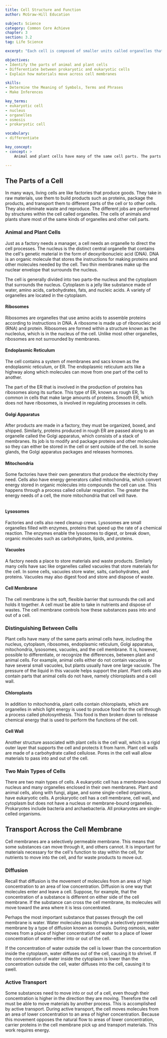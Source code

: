 ```yaml
---
title: Cell Structure and Function
author: McGraw-Hill Education

subject: Science
category: Common Core Achieve
chapter: 3
section: 3.2
tag: Life Science

excerpt: "Each cell is composed of smaller units called organelles that carry out a specific function in the cell. Learn about the two basic types of cells, and how they are similar and different in their structure and function."

objectives:
- Identify the parts of animal and plant cells
- Differentiate between prokaryotic and eukaryotic cells
- Explain how materials move across cell membranes

skills:
- Determine the Meaning of Symbols, Terms and Phrases
- Make Inferences

key_terms:
- eukaryotic cell
- nucleus
- organelles
- osmosis
- prokaryotic cell

vocabulary:
- differentiate

key_concept:
- concept: >
    Animal and plant cells have many of the same cell parts. The parts of a cell help the cell carry out the functions of life.  

---
```


## The Parts of a Cell

In many ways, living cells are like factories that produce goods. They take in raw materials, use them to build products such as proteins, package the products, and transport them to different parts of the cell or to other cells. They also eliminate waste and reproduce. The different jobs are performed by structures within the cell called organelles. The cells of animals and plants share most of the same kinds of organelles and other cell parts.

### Animal and Plant Cells

Just as a factory needs a manager, a cell needs an organelle to direct the cell processes. The nucleus is the distinct central organelle that contains the cell's genetic material in the form of deoxyribonucleic acid (DNA). DNA is an organic molecule that stores the instructions for making proteins and other molecules needed by the cell. Two thin membranes make up the nuclear envelope that surrounds the nucleus.

The cell is generally divided into two parts-the nucleus and the cytoplasm that surrounds the nucleus. Cytoplasm is a jelly like substance made of water, amino acids, carbohydrates, fats, and nucleic acids. A variety of organelles are located in the cytoplasm.

#### Ribosomes

Ribosomes are organelles that use amino acids to assemble proteins according to instructions in DNA. A ribosome is made up of ribonucleic acid (RNA) and protein. Ribosomes are formed within a structure known as the nucleolus, which is in the nucleus of the cell. Unlike most other organelles, ribosomes are not surrounded by membranes.

#### Endoplasmic Reticulum

The cell contains a system of membranes and sacs known as the endoplasmic reticulum, or ER. The endoplasmic reticulum acts like a highway along which molecules can move from one part of the cell to another.

The part of the ER that is involved in the production of proteins has ribosomes along its surface. This type of ER, known as rough ER, 1s common in cells that make large amounts of proteins. Smooth ER, which does not have ribosomes, is involved in regulating processes in cells.

#### Golgi Apparatus

After products are made in a factory, they must be organized, boxed, and shipped. Similarly, proteins produced in rough ER are passed along to an organelle called the Golgi apparatus, which consists of a stack of membranes. Its job is to modify and package proteins and other molecules so they can either be stored in the cell or sent outside of the cell. In some glands, the Golgi apparatus packages and releases hormones.

#### Mitochondria

Some factories have their own generators that produce the electricity they need. Cells also have energy generators called mitochondria, which convert energy stored in organic molecules into compounds the cell can use. This happens through a process called cellular respiration. The greater the energy needs of a cell, the more mitochondria that cell will have.

![]()

#### Lysosomes

Factories and cells also need cleanup crews. Lysosomes are small organelles filled with enzymes, proteins that speed up the rate of a chemical reaction. The enzymes enable the lysosomes to digest, or break down, organic molecules such as carbohydrates, lipids, and proteins.

#### Vacuoles

A factory needs a place to store materials and waste products. Similarly many cells have sac like organelles called vacuoles that store materials for the cell. In some cells, vacuoles store water, salts, carbohydrates, and proteins. Vacuoles may also digest food and store and dispose of waste.

#### Cell Membrane

The cell membrane is the soft, flexible barrier that surrounds the cell and holds it together. A cell must be able to take in nutrients and dispose of wastes. The cell membrane controls how these substances pass into and out of a cell.

### Distinguishing Between Cells

Plant cells have many of the same parts animal cells have, including the nucleus, cytoplasm, ribosomes, endoplasmic reticulum, Golgi apparatus, mitochondria, lysosomes, vacuoles, and the cell membrane. It is, however, possible to differentiate, or recognize the differences, between plant and animal cells. For example, animal cells either do not contain vacuoles or have several small vacuoles, but plants usually have one large vacuole. The pressure of the liquid in this vacuole helps support the plant. Plant cells also contain parts that animal cells do not have, namely chloroplasts and a cell wall.

#### Chloroplasts

In addition to mitochondria, plant cells contain chloroplasts, which are organelles in which light energy is used to produce food for the cell through a process called photosynthesis. This food is then broken down to release chemical energy that is used to perform the functions of the cell.

#### Cell Wall

Another structure associated with plant cells is the cell wall, which is a rigid outer layer that supports the cell and protects it from harm. Plant cell walls are made of a carbohydrate called cellulose. Pores in the cell wall allow materials to pass into and out of the cell.

### Two Main Types of Cells

There are two main types of cells. A eukaryotic cell has a membrane-bound nucleus and many organelles enclosed in their own membranes. Plant and animal cells, along with fungi, algae, and some single-celled organisms, have eukaryotic cells. A prokaryotic cell has a cell membrane, cell wall, and cytoplasm but does not have a nucleus or membrane-bound organelles. Prokaryotes include bacteria and archaebacteria. All prokaryotes are single-celled organisms.

## Transport Across the Cell Membrane

Cell membranes are a selectively permeable membrane. This means that some substances can move through it, and others cannot. It is important for materials necessary for the cell's function to stay within the cell, for nutrients to move into the cell, and for waste products to move out.

### Diffusion

Recall that diffusion is the movement of molecules from an area of high concentration to an area of low concentration. Diffusion is one way that molecules enter and leave a cell. Suppose, for example, that the concentration of a substance is different on either side of the cell membrane. If the substance can cross the cell membrane, its molecules will move toward the area where it is less concentrated.

Perhaps the most important substance that passes through the cell membrane is water. Water molecules pass through a selectively permeable membrane by a type of diffusion known as osmosis. During osmosis, water moves from a place of higher concentration of water to a place of lower concentration of water-either into or out of the cell.

If the concentration of water outside the cell is lower than the concentration inside the cytoplasm, water diffuses out of the cell, causing it to shrivel. If the concentration of water inside the cytoplasm is lower than the concentration outside the cell, water diffuses into the cell, causing it to swell.

### Active Transport

Some substances need to move into or out of a cell, even though their concentration is higher in the direction they are moving. Therefore the cell must be able to move materials by another process. This is accomplished by active transport. During active transport, the cell moves molecules from an area of lower concentration to an area of higher concentration. Because this movement opposes the natural flow to areas of lower concentration, carrier proteins in the cell membrane pick up and transport materials. This work requires energy.